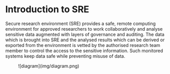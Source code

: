 # Introduction to SRE 
Secure research environment (SRE) provides a safe, remote computing environment for approved researchers to work collaboratively and analyse sensitive data augmented with layers of governance and auditing. The data which is brought into SRE and the analysed results which can be derived or exported from the environment is vetted by the authorised research team member to control the access to the sensitive information. Such monitored systems keep data safe while preventing misuse of data. 

<figure markdown>
  ![diagram](img/diagram.png)
  <figcaption> </figcaption>
</figure>


